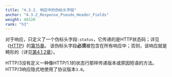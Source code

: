 ```yaml
---
title: "4.3.2. 响应中的伪标头字段"
anchor: "4.3.2_Response_Pseudo_Header_Fields"
weight: 40320
rank: "h3"
---
```


对于响应，只定义了一个伪标头字段`:status`，它传递的是HTTP状态码；详见《[HTTP]()》的[第15章]()。
该伪标头字段**必须**被包含在所有响应中；否则，该响应就是畸形的（详见[第4.1.2章]()）。

HTTP/3没有定义一种像HTTP/1.1的状态行那样传递版本或原因短语的方法。
HTTP/3响应隐式地使用了协议版本`3.0`。

